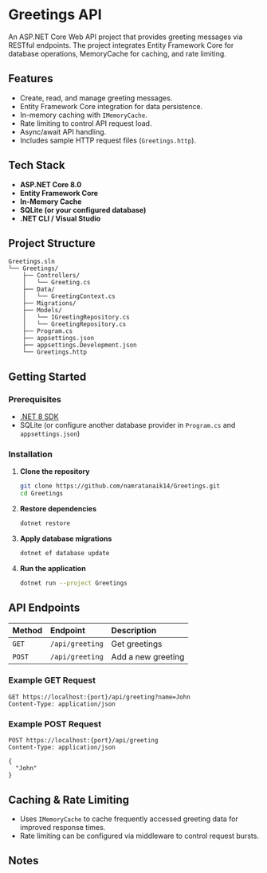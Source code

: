 
# Greetings API

An ASP.NET Core Web API project that provides greeting messages via RESTful endpoints. The project integrates Entity Framework Core for database operations, MemoryCache for caching, and rate limiting.

## Features

- Create, read, and manage greeting messages.
- Entity Framework Core integration for data persistence.
- In-memory caching with `IMemoryCache`.
- Rate limiting to control API request load.
- Async/await API handling.
- Includes sample HTTP request files (`Greetings.http`).

## Tech Stack

- **ASP.NET Core 8.0**
- **Entity Framework Core**
- **In-Memory Cache**
- **SQLite (or your configured database)**
- **.NET CLI / Visual Studio**

## Project Structure

```
Greetings.sln
└── Greetings/
    ├── Controllers/
    │   └── Greeting.cs
    ├── Data/
    │   └── GreetingContext.cs
    ├── Migrations/
    ├── Models/
    │   └── IGreetingRepository.cs
    │   └── GreetingRepository.cs
    ├── Program.cs
    ├── appsettings.json
    ├── appsettings.Development.json
    └── Greetings.http
```

## Getting Started

### Prerequisites

- [.NET 8 SDK](https://dotnet.microsoft.com/en-us/download/dotnet/8.0)
- SQLite (or configure another database provider in `Program.cs` and `appsettings.json`)

### Installation

1. **Clone the repository**

   ```bash
   git clone https://github.com/namratanaik14/Greetings.git
   cd Greetings
   ```

2. **Restore dependencies**

   ```bash
   dotnet restore
   ```

3. **Apply database migrations**

   ```bash
   dotnet ef database update
   ```

4. **Run the application**

   ```bash
   dotnet run --project Greetings
   ```

## API Endpoints

| Method | Endpoint             | Description                        |
|:--------|:---------------------|:------------------------------------|
| `GET`   | `/api/greeting`       | Get greetings                  |
| `POST`  | `/api/greeting`       | Add a new greeting                  |

### Example GET Request

```http
GET https://localhost:{port}/api/greeting?name=John
Content-Type: application/json
```

### Example POST Request

```http
POST https://localhost:{port}/api/greeting
Content-Type: application/json

{
  "John"
}
```

## Caching & Rate Limiting

- Uses `IMemoryCache` to cache frequently accessed greeting data for improved response times.
- Rate limiting can be configured via middleware to control request bursts.

## Notes


